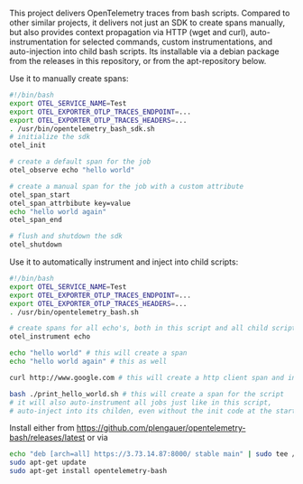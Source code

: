 This project delivers OpenTelemetry traces from bash scripts. Compared to other similar projects, it delivers not just an SDK to create spans manually, but also provides context propagation via HTTP (wget and curl), auto-instrumentation for selected commands, custom instrumentations, and auto-injection into child bash scripts. Its installable via a debian package from the releases in this repository, or from the apt-repository below.

Use it to manually create spans:
```bash
#!/bin/bash
export OTEL_SERVICE_NAME=Test
export OTEL_EXPORTER_OTLP_TRACES_ENDPOINT=...
export OTEL_EXPORTER_OTLP_TRACES_HEADERS=...
. /usr/bin/opentelemetry_bash_sdk.sh
# initialize the sdk
otel_init

# create a default span for the job
otel_observe echo "hello world"

# create a manual span for the job with a custom attribute
otel_span_start
otel_span_attrbibute key=value
echo "hello world again"
otel_span_end

# flush and shutdown the sdk
otel_shutdown
```

Use it to automatically instrument and inject into child scripts:
```bash
#!/bin/bash
export OTEL_SERVICE_NAME=Test
export OTEL_EXPORTER_OTLP_TRACES_ENDPOINT=...
export OTEL_EXPORTER_OTLP_TRACES_HEADERS=...
. /usr/bin/opentelemetry_bash.sh

# create spans for all echo's, both in this script and all child scripts
otel_instrument echo

echo "hello world" # this will create a span
echo "hello world again" # this as well

curl http://www.google.com # this will create a http client span and inject w3c tracecontext

bash ./print_hello_world.sh # this will create a span for the script
# it will also auto-instrument all jobs just like in this script,
# auto-inject into its childen, even without the init code at the start
```

Install either from https://github.com/plengauer/opentelemetry-bash/releases/latest or via
```bash
echo "deb [arch=all] https://3.73.14.87:8000/ stable main" | sudo tee /etc/apt/sources.list.d/example.list
sudo apt-get update
sudo apt-get install opentelemetry-bash
```
